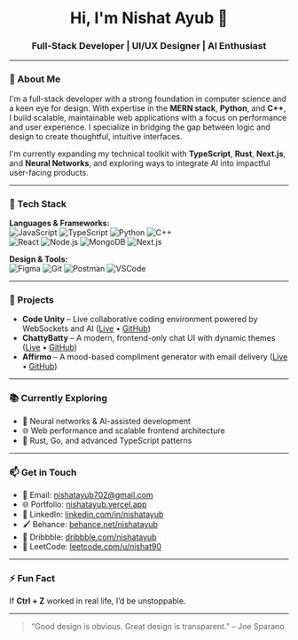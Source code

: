 <h1 align="center">Hi, I'm Nishat Ayub 👋</h1>
<h3 align="center">Full-Stack Developer | UI/UX Designer | AI Enthusiast</h3>

---

### 🧩 About Me

I'm a full-stack developer with a strong foundation in computer science and a keen eye for design. With expertise in the **MERN stack**, **Python**, and **C++**, I build scalable, maintainable web applications with a focus on performance and user experience. I specialize in bridging the gap between logic and design to create thoughtful, intuitive interfaces.

I'm currently expanding my technical toolkit with **TypeScript**, **Rust**, **Next.js**, and **Neural Networks**, and exploring ways to integrate AI into impactful user-facing products.

---

### 🔧 Tech Stack

**Languages & Frameworks:**  
![JavaScript](https://img.shields.io/badge/JavaScript-F7DF1E?style=flat&logo=javascript&logoColor=black)
![TypeScript](https://img.shields.io/badge/TypeScript-3178C6?style=flat&logo=typescript&logoColor=white)
![Python](https://img.shields.io/badge/Python-3776AB?style=flat&logo=python&logoColor=white)
![C++](https://img.shields.io/badge/C++-00599C?style=flat&logo=c%2B%2B&logoColor=white)  
![React](https://img.shields.io/badge/React-61DAFB?style=flat&logo=react&logoColor=white)
![Node.js](https://img.shields.io/badge/Node.js-339933?style=flat&logo=node.js&logoColor=white)
![MongoDB](https://img.shields.io/badge/MongoDB-47A248?style=flat&logo=mongodb&logoColor=white)
![Next.js](https://img.shields.io/badge/Next.js-000000?style=flat&logo=nextdotjs&logoColor=white)

**Design & Tools:**  
![Figma](https://img.shields.io/badge/Figma-F24E1E?style=flat&logo=figma&logoColor=white)
![Git](https://img.shields.io/badge/Git-F05032?style=flat&logo=git&logoColor=white)
![Postman](https://img.shields.io/badge/Postman-FF6C37?style=flat&logo=postman&logoColor=white)
![VSCode](https://img.shields.io/badge/VS%20Code-007ACC?style=flat&logo=visual-studio-code&logoColor=white)

---

### 📌 Projects

- **Code Unity** – Live collaborative coding environment powered by WebSockets and AI ([Live](http://cuni.vercel.app) • [GitHub](https://github.com/kalviumcommunity/S65_Nishat_Capstone_CodeUnity))  
- **ChattyBatty** – A modern, frontend-only chat UI with dynamic themes ([Live](https://chattybatty.vercel.app) • [GitHub](https://github.com/nishatayub/ChattyBatty))  
- **Affirmo** – A mood-based compliment generator with email delivery ([Live](https://affirmo.vercel.app) • [GitHub](https://github.com/kalviumcommunity/S65_Compliment_Generator))

---

### 📚 Currently Exploring

- 🧠 Neural networks & AI-assisted development  
- 🌐 Web performance and scalable frontend architecture  
- 🔧 Rust, Go, and advanced TypeScript patterns

---

### 📫 Get in Touch

- 📩 Email: [nishatayub702@gmail.com](mailto:nishatayub702@gmail.com)  
- 🌐 Portfolio: [nishatayub.vercel.app](https://nishatayub.vercel.app)  
- 💼 LinkedIn: [linkedin.com/in/nishatayub](https://www.linkedin.com/in/nishat-ayub/)  
- 🖌️ Behance: [behance.net/nishatayub](https://www.behance.net/nishatayub)  
- 🎯 Dribbble: [dribbble.com/nishatayub](https://dribbble.com/nishatayub)  
- 🧠 LeetCode: [leetcode.com/u/nishat90](https://leetcode.com/u/nishat90)  

---

### ⚡ Fun Fact

If **Ctrl + Z** worked in real life, I’d be unstoppable.

---

> “Good design is obvious. Great design is transparent.” – Joe Sparano
